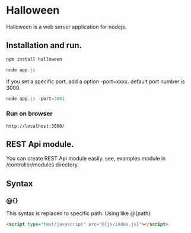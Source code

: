 # Halloween

Halloween is a web server application for nodejs.

## Installation and run.
```javascript
npm install halloween

node app.js
```
If you set a specific port, add a option -port=xxxx. default port number is 3000.
```javascript
node app.js -port=3001
```

### Run on browser
```
http://localhost:3000/
```

## REST Api module.
You can create REST Api module easily. see, examples module in /controller/modules directory.
          
## Syntax

### @{}
This syntax is replaced to specific path.
Using like @{path}
```html
<script type="text/javascript" src="@{js/index.js}"></script>
```